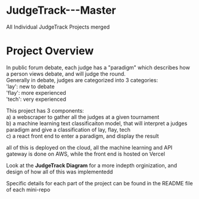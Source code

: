 # JudgeTrack---Master
All Individual JudgeTrack Projects merged

# Project Overview
In public forum debate, each judge has a "paradigm" which describes how a person views debate, and will judge the round.
<br>
Generally in debate, judges are categorized into 3 categories:
<br>
  'lay': new to debate
  <br>
  'flay': more experienced
  <br>
  'tech': very experienced
  <br>
 
This project has 3 components:
<br>
a) a webscraper to gather all the judges at a given tournament
<br>
b) a machine learning text classificaiton model, that will interpret a judges paradigm and give a classification of lay, flay, tech
<br>
c) a react front end to enter a paradigm, and display the result
<br>

all of this is deployed on the cloud, all the machine learning and API gateway is done on AWS, while the front end is hosted on Vercel

Look at the **JudgeTrack Diagram** for a more indepth orginization, and design of how all of this was implementedd

Specific details for each part of the project can be found in the README file of each mini-repo
